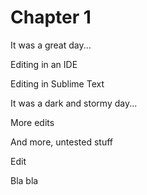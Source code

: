 # Chapter 1

It was a great day...

Editing in an IDE

Editing in Sublime Text

It was a dark and stormy day...

More edits

And more, untested stuff

Edit

Bla bla